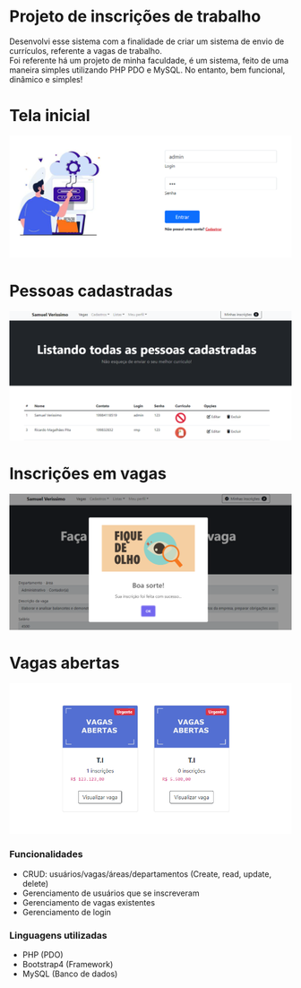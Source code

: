 # Projeto de inscrições de trabalho
Desenvolvi esse sistema com a finalidade de criar um sistema de envio de currículos, referente a vagas de trabalho. 	
Foi referente há um projeto de minha faculdade, é um sistema, feito de uma maneira simples utilizando PHP PDO e MySQL.
No entanto, bem funcional, dinâmico e simples!

# Tela inicial

![Concept admin dashboard template preview](login.png)

# Pessoas cadastradas

![Concept admin dashboard template preview](usuarios.png)

# Inscrições em vagas

![Concept admin dashboard template preview](inscricoes.png)

# Vagas abertas 

![Concept admin dashboard template preview](vagas.png)

### Funcionalidades 

- CRUD: usuários/vagas/áreas/departamentos (Create, read, update, delete)        
- Gerenciamento de usuários que se inscreveram
- Gerenciamento de vagas existentes
- Gerenciamento de login

### Linguagens utilizadas 

- PHP        (PDO)  
- Bootstrap4 (Framework) 
- MySQL      (Banco de dados)

